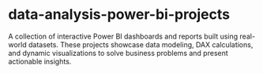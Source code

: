 # data-analysis-power-bi-projects
A collection of interactive Power BI dashboards and reports built using real-world datasets. These projects showcase data modeling, DAX calculations, and dynamic visualizations to solve business problems and present actionable insights.
